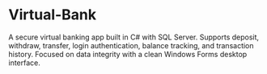 # Virtual-Bank
A secure virtual banking app built in C# with SQL Server. Supports deposit, withdraw, transfer, login authentication, balance tracking, and transaction history. Focused on data integrity with a clean Windows Forms desktop interface.
